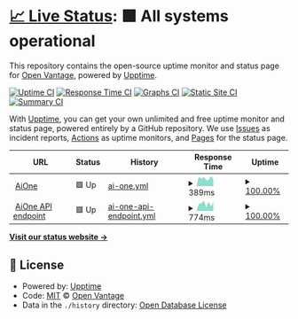 # [📈 Live Status](https://openvantage.github.io/aione-upptime): <!--live status--> **🟩 All systems operational**

This repository contains the open-source uptime monitor and status page for [Open Vantage](https://openvantage.github.io/aione-upptime), powered by [Upptime](https://github.com/upptime/upptime).

[![Uptime CI](https://github.com/openvantage/aione-upptime/workflows/Uptime%20CI/badge.svg)](https://github.com/openvantage/aione-upptime/actions?query=workflow%3A%22Uptime+CI%22)
[![Response Time CI](https://github.com/openvantage/aione-upptime/workflows/Response%20Time%20CI/badge.svg)](https://github.com/openvantage/aione-upptime/actions?query=workflow%3A%22Response+Time+CI%22)
[![Graphs CI](https://github.com/openvantage/aione-upptime/workflows/Graphs%20CI/badge.svg)](https://github.com/openvantage/aione-upptime/actions?query=workflow%3A%22Graphs+CI%22)
[![Static Site CI](https://github.com/openvantage/aione-upptime/workflows/Static%20Site%20CI/badge.svg)](https://github.com/openvantage/aione-upptime/actions?query=workflow%3A%22Static+Site+CI%22)
[![Summary CI](https://github.com/openvantage/aione-upptime/workflows/Summary%20CI/badge.svg)](https://github.com/openvantage/aione-upptime/actions?query=workflow%3A%22Summary+CI%22)

With [Upptime](https://upptime.js.org), you can get your own unlimited and free uptime monitor and status page, powered entirely by a GitHub repository. We use [Issues](https://github.com/openvantage/aione-upptime/issues) as incident reports, [Actions](https://github.com/openvantage/aione-upptime/actions) as uptime monitors, and [Pages](https://openvantage.github.io/aione-upptime) for the status page.

<!--start: status pages-->
<!-- This summary is generated by Upptime (https://github.com/upptime/upptime) -->
<!-- Do not edit this manually, your changes will be overwritten -->
<!-- prettier-ignore -->
| URL | Status | History | Response Time | Uptime |
| --- | ------ | ------- | ------------- | ------ |
| <img alt="" src="https://icons.duckduckgo.com/ip3/www.omnia-ai1.com.ico" height="13"> [AiOne](https://www.omnia-ai1.com/) | 🟩 Up | [ai-one.yml](https://github.com/openvantage/aione-upptime/commits/HEAD/history/ai-one.yml) | <details><summary><img alt="Response time graph" src="./graphs/ai-one/response-time-week.png" height="20"> 389ms</summary><br><a href="https://openvantage.github.io/aione-upptime/history/ai-one"><img alt="Response time 409" src="https://img.shields.io/endpoint?url=https%3A%2F%2Fraw.githubusercontent.com%2Fopenvantage%2Faione-upptime%2FHEAD%2Fapi%2Fai-one%2Fresponse-time.json"></a><br><a href="https://openvantage.github.io/aione-upptime/history/ai-one"><img alt="24-hour response time 307" src="https://img.shields.io/endpoint?url=https%3A%2F%2Fraw.githubusercontent.com%2Fopenvantage%2Faione-upptime%2FHEAD%2Fapi%2Fai-one%2Fresponse-time-day.json"></a><br><a href="https://openvantage.github.io/aione-upptime/history/ai-one"><img alt="7-day response time 389" src="https://img.shields.io/endpoint?url=https%3A%2F%2Fraw.githubusercontent.com%2Fopenvantage%2Faione-upptime%2FHEAD%2Fapi%2Fai-one%2Fresponse-time-week.json"></a><br><a href="https://openvantage.github.io/aione-upptime/history/ai-one"><img alt="30-day response time 417" src="https://img.shields.io/endpoint?url=https%3A%2F%2Fraw.githubusercontent.com%2Fopenvantage%2Faione-upptime%2FHEAD%2Fapi%2Fai-one%2Fresponse-time-month.json"></a><br><a href="https://openvantage.github.io/aione-upptime/history/ai-one"><img alt="1-year response time 409" src="https://img.shields.io/endpoint?url=https%3A%2F%2Fraw.githubusercontent.com%2Fopenvantage%2Faione-upptime%2FHEAD%2Fapi%2Fai-one%2Fresponse-time-year.json"></a></details> | <details><summary><a href="https://openvantage.github.io/aione-upptime/history/ai-one">100.00%</a></summary><a href="https://openvantage.github.io/aione-upptime/history/ai-one"><img alt="All-time uptime 100.00%" src="https://img.shields.io/endpoint?url=https%3A%2F%2Fraw.githubusercontent.com%2Fopenvantage%2Faione-upptime%2FHEAD%2Fapi%2Fai-one%2Fuptime.json"></a><br><a href="https://openvantage.github.io/aione-upptime/history/ai-one"><img alt="24-hour uptime 100.00%" src="https://img.shields.io/endpoint?url=https%3A%2F%2Fraw.githubusercontent.com%2Fopenvantage%2Faione-upptime%2FHEAD%2Fapi%2Fai-one%2Fuptime-day.json"></a><br><a href="https://openvantage.github.io/aione-upptime/history/ai-one"><img alt="7-day uptime 100.00%" src="https://img.shields.io/endpoint?url=https%3A%2F%2Fraw.githubusercontent.com%2Fopenvantage%2Faione-upptime%2FHEAD%2Fapi%2Fai-one%2Fuptime-week.json"></a><br><a href="https://openvantage.github.io/aione-upptime/history/ai-one"><img alt="30-day uptime 100.00%" src="https://img.shields.io/endpoint?url=https%3A%2F%2Fraw.githubusercontent.com%2Fopenvantage%2Faione-upptime%2FHEAD%2Fapi%2Fai-one%2Fuptime-month.json"></a><br><a href="https://openvantage.github.io/aione-upptime/history/ai-one"><img alt="1-year uptime 100.00%" src="https://img.shields.io/endpoint?url=https%3A%2F%2Fraw.githubusercontent.com%2Fopenvantage%2Faione-upptime%2FHEAD%2Fapi%2Fai-one%2Fuptime-year.json"></a></details>
| <img alt="" src="https://icons.duckduckgo.com/ip3/aebv2k5o9b.execute-api.eu-west-1.amazonaws.com.ico" height="13"> [AiOne API endpoint](https://aebv2k5o9b.execute-api.eu-west-1.amazonaws.com/prod/) | 🟩 Up | [ai-one-api-endpoint.yml](https://github.com/openvantage/aione-upptime/commits/HEAD/history/ai-one-api-endpoint.yml) | <details><summary><img alt="Response time graph" src="./graphs/ai-one-api-endpoint/response-time-week.png" height="20"> 774ms</summary><br><a href="https://openvantage.github.io/aione-upptime/history/ai-one-api-endpoint"><img alt="Response time 798" src="https://img.shields.io/endpoint?url=https%3A%2F%2Fraw.githubusercontent.com%2Fopenvantage%2Faione-upptime%2FHEAD%2Fapi%2Fai-one-api-endpoint%2Fresponse-time.json"></a><br><a href="https://openvantage.github.io/aione-upptime/history/ai-one-api-endpoint"><img alt="24-hour response time 685" src="https://img.shields.io/endpoint?url=https%3A%2F%2Fraw.githubusercontent.com%2Fopenvantage%2Faione-upptime%2FHEAD%2Fapi%2Fai-one-api-endpoint%2Fresponse-time-day.json"></a><br><a href="https://openvantage.github.io/aione-upptime/history/ai-one-api-endpoint"><img alt="7-day response time 774" src="https://img.shields.io/endpoint?url=https%3A%2F%2Fraw.githubusercontent.com%2Fopenvantage%2Faione-upptime%2FHEAD%2Fapi%2Fai-one-api-endpoint%2Fresponse-time-week.json"></a><br><a href="https://openvantage.github.io/aione-upptime/history/ai-one-api-endpoint"><img alt="30-day response time 742" src="https://img.shields.io/endpoint?url=https%3A%2F%2Fraw.githubusercontent.com%2Fopenvantage%2Faione-upptime%2FHEAD%2Fapi%2Fai-one-api-endpoint%2Fresponse-time-month.json"></a><br><a href="https://openvantage.github.io/aione-upptime/history/ai-one-api-endpoint"><img alt="1-year response time 798" src="https://img.shields.io/endpoint?url=https%3A%2F%2Fraw.githubusercontent.com%2Fopenvantage%2Faione-upptime%2FHEAD%2Fapi%2Fai-one-api-endpoint%2Fresponse-time-year.json"></a></details> | <details><summary><a href="https://openvantage.github.io/aione-upptime/history/ai-one-api-endpoint">100.00%</a></summary><a href="https://openvantage.github.io/aione-upptime/history/ai-one-api-endpoint"><img alt="All-time uptime 99.98%" src="https://img.shields.io/endpoint?url=https%3A%2F%2Fraw.githubusercontent.com%2Fopenvantage%2Faione-upptime%2FHEAD%2Fapi%2Fai-one-api-endpoint%2Fuptime.json"></a><br><a href="https://openvantage.github.io/aione-upptime/history/ai-one-api-endpoint"><img alt="24-hour uptime 100.00%" src="https://img.shields.io/endpoint?url=https%3A%2F%2Fraw.githubusercontent.com%2Fopenvantage%2Faione-upptime%2FHEAD%2Fapi%2Fai-one-api-endpoint%2Fuptime-day.json"></a><br><a href="https://openvantage.github.io/aione-upptime/history/ai-one-api-endpoint"><img alt="7-day uptime 100.00%" src="https://img.shields.io/endpoint?url=https%3A%2F%2Fraw.githubusercontent.com%2Fopenvantage%2Faione-upptime%2FHEAD%2Fapi%2Fai-one-api-endpoint%2Fuptime-week.json"></a><br><a href="https://openvantage.github.io/aione-upptime/history/ai-one-api-endpoint"><img alt="30-day uptime 100.00%" src="https://img.shields.io/endpoint?url=https%3A%2F%2Fraw.githubusercontent.com%2Fopenvantage%2Faione-upptime%2FHEAD%2Fapi%2Fai-one-api-endpoint%2Fuptime-month.json"></a><br><a href="https://openvantage.github.io/aione-upptime/history/ai-one-api-endpoint"><img alt="1-year uptime 99.98%" src="https://img.shields.io/endpoint?url=https%3A%2F%2Fraw.githubusercontent.com%2Fopenvantage%2Faione-upptime%2FHEAD%2Fapi%2Fai-one-api-endpoint%2Fuptime-year.json"></a></details>

<!--end: status pages-->

[**Visit our status website →**](https://openvantage.github.io/aione-upptime)

## 📄 License

- Powered by: [Upptime](https://github.com/upptime/upptime)
- Code: [MIT](./LICENSE) © [Open Vantage](https://openvantage.github.io/aione-upptime)
- Data in the `./history` directory: [Open Database License](https://opendatacommons.org/licenses/odbl/1-0/)
